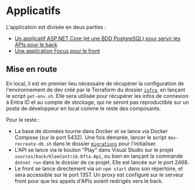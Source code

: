 # Applicatifs

L'application est divisée en deux parties :

- [Un applicatif ASP.NET Core (et une BDD PostgreSQL) pour servir les APIs pour le back](./back/readme.md)
- [Une application Focus pour le front](./front/readme.md)

## Mise en route

En local, il est en premier lieu nécessaire de récupérer la configuration de l'environnement de dev créé par le Terraform du dossier [`infra`](../infra/readme.md), en lançant le script `get-env.sh`. Elle sera utilisée pour récupérer les infos de connexion à Entra ID et au compte de stockage, qui ne seront pas reproductible sur un poste de développeur en local comme le reste des composants.

Pour le reste :

- La base de données tourne dans Docker et se lance via Docker Compose (sur le port 5432). Une fois démarée, lancer le script `dev-recreate-db.sh` dans le dossier [`migrations`](../migrations/readme.md) pour l'initialiser.
- L'API se lance via le bouton "Play" dans Visual Studio sur le projet `sources/back/KleeContrib.Dfta.Api`, ou bien en lançant la commande `dotnet run` dans le dossier de ce projet. Elle est lancée sur le port 2468.
- Le front se lance directement via un `npm start` dans son répertoire, et sera accessible sur le port 1357. Un proxy est configuré sur le serveur front pour que les appels d'APIs soient redirigés vers le back.

